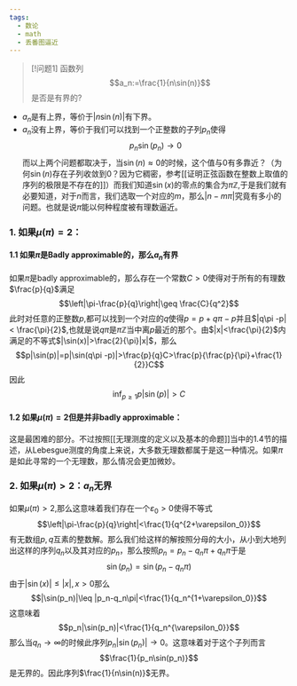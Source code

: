 ```yaml
---
tags:
  - 数论
  - math
  - 丢番图逼近
---
```


> [!问题1]
> 函数列$$a_n:=\frac{1}{n\sin(n)}$$是否是有界的?

* $a_n$是有上界，等价于$|n\sin(n)|$有下界。
* $a_n$没有上界，等价于我们可以找到一个正整数的子列$p_n$使得$$p_n\sin(p_n)\to 0$$
而以上两个问题都取决于，当$\sin(n)\approx 0$的时候，这个值与0有多靠近？（为何$\sin(n)$存在子列收敛到0？因为它稠密，参考[[证明正弦函数在整数上取值的序列的极限是不存在的]]）而我们知道$\sin(x)$的零点的集合为$\pi \mathbb{Z}$,于是我们就有必要知道，对于$n$而言，我们选取一个对应的$m$，那么$|n-m\pi|$究竟有多小的问题。也就是说$\pi$能以何种程度被有理数逼近。

### 1. 如果$\mu(\pi)=2$：

#### 1.1 如果$\pi$是Badly approximable的，那么$a_n$有界

如果$\pi$是badly approximable的，那么存在一个常数$C>0$使得对于所有的有理数$\frac{p}{q}$满足$$\left|\pi-\frac{p}{q}\right|\geq  \frac{C}{q^2}$$此时对任意的正整数$p$,都可以找到一个对应的$q$使得$p=p+q\pi -p$并且$|q\pi -p| < \frac{\pi}{2}$,也就是说$q\pi$是$\pi\mathbb{Z}$当中离$p$最近的那个。由$|x|<\frac{\pi}{2}$内满足的不等式$|\sin(x)|>\frac{2}{\pi}|x|$，那么$$p|\sin(p)|=p|\sin(q\pi -p)|>\frac{p}{q}C>\frac{p}{\frac{p}{\pi}+\frac{1}{2}}C$$因此$$\inf_{p\geq 1} p|\sin(p)|>C $$
#### 1.2 如果$\mu(\pi)=2$但是并非badly approximable：

这是最困难的部分。不过按照[[无理测度的定义以及基本的命题]]当中的1.4节的描述，从Lebesgue测度的角度上来说，大多数无理数都属于是这一种情况。如果$\pi$是如此寻常的一个无理数，那么情况会更加微妙。





### 2. 如果$\mu(\pi)>2$：$a_n$无界

如果$\mu(\pi)>2$,那么这意味着我们存在一个$\varepsilon_0>0$使得不等式$$\left|\pi-\frac{p}{q}\right|<\frac{1}{q^{2+\varepsilon_0}}$$有无数组$p,q$互素的整数解。那么我们给这样的解按照分母的大小，从小到大地列出这样的序列$q_n$以及其对应的$p_n$，那么按照$p_n=p_n-q_n\pi+q_n\pi$于是$$\sin(p_n)=\sin(p_n-q_n\pi)$$由于$|\sin(x)|\leq |x|,x>0$那么$$|\sin(p_n)|\leq |p_n-q_n\pi|<\frac{1}{q_n^{1+\varepsilon_0}}$$这意味着$$p_n|\sin(p_n)|<\frac{1}{q_n^{\varepsilon_0}}$$那么当$q_n\to \infty$的时候此序列$p_n|\sin(p_n)|\to 0$。这意味着对于这个子列而言$$\frac{1}{p_n\sin(p_n)}$$是无界的。因此序列$\frac{1}{n\sin(n)}$无界。
